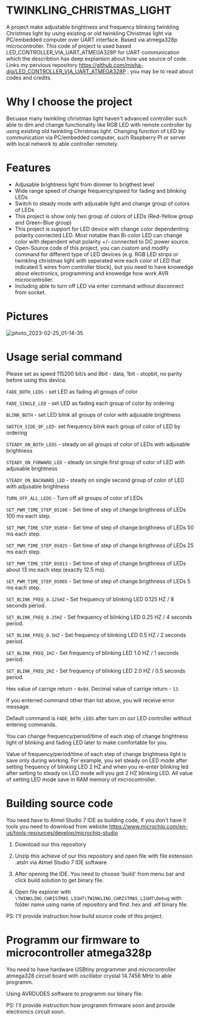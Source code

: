 # TWINKLING_CHRISTMAS_LIGHT
A project make adjustable brightness and frequency blinking twinkling Christmas light by using existing or old twinkling Christmas light via PC/embedded computer over UART interface. Based via atmega328p microcontroller. This code of project is used based LED_CONTROLLER_VIA_UART_ATMEGA328P for UART communication which the describtion has deep explainion about how use source of code. Links my pervious repository https://github.com/misha-dig/LED_CONTROLLER_VIA_UART_ATMEGA328P , you may be to read about codes and credits. 

# Why I choose the project
Becuase many twinkling christmas light haven't advanced controller such able to dim and change functionality like RGB LED with remote controller by using existing old twinkling Christmas light. Changing function of LED by communication via PC/embedded computer, such Raspberry PI or server with local network to able controller remotely. 

# Features
* Adjusable brightness light from dimmer to brigthest level
* Wide range speed of change frequency/speed for fading and blinking LEDs
* Switch to steady mode with adjusable light and change group of colors of LEDs
* This project is show only two group of colors of LEDs (Red-Yellow group and Green-Blue group)
* This project is support for LED device with change color dependenting polarity connected LED. Most notable than Bi-color LED can change color with dependent what polarity +/- connected to DC power source. 
* Open-Source code of this project, you can custom and modify command for different type of LED devices (e.g. RGB LED strips or twinkling christmas light with seperated wire each color of LED that indicated 5 wires from controller block), but you need to have knowedge about electronics, programming and knowedge how work AVR microcontroller. 
* Including able to turn off LED via enter command without disconnect from socket.

# Pictures

![photo_2023-02-25_01-14-35](https://user-images.githubusercontent.com/55639759/221327978-54a15a06-51fa-4435-99aa-76a29a05ca90.jpg)


# Usage serial command

Please set as speed 115200 bit/s and 8bit - data, 1bit - stopbit, no parity before using this device. 

```FADE_BOTH_LEDS``` - set LED as fading all groups of color 

```FADE_SINGLE_LED``` - set LED as fading each group of color by ordering

```BLINK_BOTH``` - set LED blink all groups of color with adjusable brightness

```SWITCH_SIDE_OF_LED```- set frequency blink each group of color of LED by ordering 

```STEADY_ON_BOTH_LEDS``` - steady on all groups of color of LEDs with adjusable brightness

```STEADY_ON_FORWARD_LED``` - steady on single first group of color of LED with adjusable brightness

```STEADY_ON_BACKWARD_LED``` - steady on single second group of color of LED with adjusable brightness

```TURN_OFF_ALL_LEDS``` - Turn off all groups of color of LEDs

```SET_PWM_TIME_STEP_0S100``` - Set time of step of change brigthness of LEDs 100 ms each step.  

```SET_PWM_TIME_STEP_0S050``` - Set time of step of change brigthness of LEDs 50 ms each step.

```SET_PWM_TIME_STEP_0S025``` - Set time of step of change brigthness of LEDs 25 ms each step.

```SET_PWM_TIME_STEP_0S013``` - Set time of step of change brigthness of LEDs about 13 ms each step (exactly 12.5 ms).

```SET_PWM_TIME_STEP_0S005``` - Set time of step of change brigthness of LEDs 5 ms each step.



```SET_BLINK_FREQ_0.125HZ``` - Set frequency of blinking LED 0.125 HZ / 8 seconds period.

```SET_BLINK_FREQ_0.25HZ``` - Set frequency of blinking LED 0.25 HZ / 4 seconds period.

```SET_BLINK_FREQ_0.5HZ``` - Set frequency of blinking LED 0.5 HZ / 2 seconds period.

```SET_BLINK_FREQ_1HZ``` - Set frequency of blinking LED 1.0 HZ / 1 seconds period.

```SET_BLINK_FREQ_2HZ``` - Set frequency of blinking LED 2.0 HZ / 0.5 seconds period.

Hex value of carrige return - ``` 0x0d ```. Decimal value of carrige return - ``` 13 ```.

If you enterred command other than list above, you will receive error message.

Default command is ```FADE_BOTH_LEDS``` after turn on our LED controller without entering commands. 

You can change frequency/period/time of each step of change brightness light of blinking and fading LED later to make comfortable for you. 

Value of frequency/period/time of each step of change brightness light is save only during working. For example, you set steady on LED mode after setting frequency of blinking LED 2 HZ and when you re-enter blinking led after setting to steady on LED mode will you got 2 HZ blinking LED. All value of setting LED mode save in RAM memory of microcontroller. 

# Building source code
You need have to Atmel Studio 7 IDE as building code, if you don't have it tools you need to download from website https://www.microchip.com/en-us/tools-resources/develop/microchip-studio 

1. Download our this repository

2. Unzip this achieve of our this repository and open file with file extension .atsln via Atmel Studio 7 IDE software

3. After opening the IDE. You need to choose 'build' from menu bar and click build solution to get binary file.

4. Open file explorer with ```\TWINKLING_CHRISTMAS_LIGHT\TWINKLING_CHRISTMAS_LIGHT\Debug``` with folder name using name of repository and find .hex and .elf binary file. 

PS: I'll provide instruction how build source code of this project.

# Programm our firmware to microcontroller atmega328p

You need to have hardware USBtiny programmer and microcontroller atmega328 circuit board with oscillator crystal 14.7456 MHz to able programm. 

Using AVRDUDES software to programm our binary file. 

PS: I'll provide instruction how programm firmware soon and provide electronics circuit soon.
